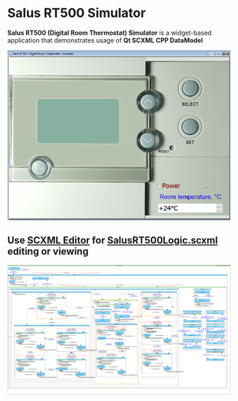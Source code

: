 # Salus RT500 Simulator
**Salus RT500 (Digital Room Thermostat) Simulator** is a widget-based application that demonstrates usage of **Qt SCXML CPP DataModel**

![AppPreview](https://github.com/alexzhornyak/Salus-RT500-Simulator/blob/master/Images/SalusPreview.gif)

## Use [SCXML Editor](https://github.com/alexzhornyak/ScxmlEditor-Tutorial) for [SalusRT500Logic.scxml](https://github.com/alexzhornyak/Salus-RT500-Simulator/blob/master/SalusRT500Logic.scxml) editing or viewing

![SalusLogic](https://github.com/alexzhornyak/Salus-RT500-Simulator/blob/master/Images/SalusRT500Logic.png)
